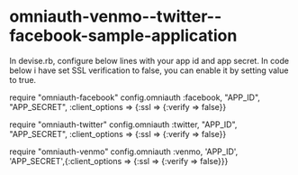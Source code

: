 omniauth-venmo--twitter--facebook-sample-application
====================================================


In devise.rb, configure below lines with your app id and app secret. In code below i have set SSL verification to false, you can enable it by setting value to true.

require "omniauth-facebook"
config.omniauth :facebook, "APP_ID", "APP_SECRET", :client_options => {:ssl => {:verify => false}}

require "omniauth-twitter"
config.omniauth :twitter, "APP_ID", "APP_SECRET", :client_options => {:ssl => {:verify => false}}

require "omniauth-venmo"
config.omniauth :venmo, 'APP_ID', 'APP_SECRET',{:client_options => {:ssl => {:verify => false}}}
